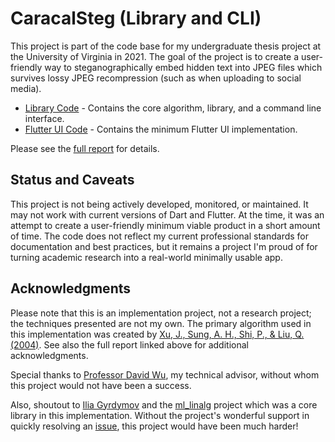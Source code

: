 # CaracalSteg (Library and CLI)
This project is part of the code base for my undergraduate thesis project at the University of Virginia in 2021. The goal of the project is to create a user-friendly way to steganographically embed hidden text into JPEG files which survives lossy JPEG recompression (such as when uploading to social media).

- [Library Code](https://github.com/Rayhawk11/caracal_steg) - Contains the core algorithm, library, and a command line interface.
- [Flutter UI Code](https://github.com/Rayhawk11/caracal_steg_ui) - Contains the minimum Flutter UI implementation.

Please see the [full report](https://doi.org/10.18130/tw10-fd71) for details.

## Status and Caveats
This project is not being actively developed, monitored, or maintained. It may not work with current versions of Dart and Flutter. At the time, it was an attempt to create a user-friendly minimum viable product in a short amount of time. The code does not reflect my current professional standards for documentation and best practices, but it remains a project I'm proud of for turning academic research into a real-world minimally usable app.

## Acknowledgments
Please note that this is an implementation project, not a research project; the techniques presented are not my own. The primary algorithm used in this implementation was created by [Xu, J., Sung, A. H., Shi, P., & Liu, Q. (2004)](https://doi.org/10.1109/ITCC.2004.1286737). See also the full report linked above for additional acknowledgments.

Special thanks to [Professor David Wu](https://engineering.virginia.edu/faculty/david-wu), my technical advisor, without whom this project would not have been a success.

Also, shoutout to [Ilia Gyrdymov](https://github.com/gyrdym) and the [ml_linalg](https://github.com/gyrdym/ml_linalg) project which was a core library in this implementation. Without the project's wonderful support in quickly resolving an [issue](https://github.com/gyrdym/ml_linalg/issues/100), this project would have been much harder!